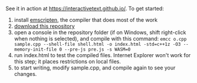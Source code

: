 See it in action at https://interactivetext.github.io/. To get started:

1. install <a href="https://kripken.github.io/emscripten-site/docs/getting_started/downloads.html">emscripten</a>, the compiler that does most of the work
2. <a href="https://github.com/ad8e/Interactive-Text/archive/master.zip">download this repository</a>
3. open a console in the repository folder (if on Windows, shift right-click when nothing is selected), and compile with this command:
`emcc o.cpp sample.cpp --shell-file shell.html -o index.html -std=c++1z -O3 --memory-init-file 0 --pre-js pre.js -s WASM=0`
4. run index.html to test the compiled files. Internet Explorer won't work for this step; it places restrictions on local files.
5. to start writing, modify sample.cpp, and compile again to see your changes.
